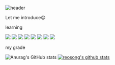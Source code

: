




![header](https://capsule-render.vercel.app/api?type=transparent&color=auto&height=200&section=header&text=tomorrow=yesterday%2Btoday;&fontSize=50)


Let me introduce😊



learning
<p>
  <a href="#" target="_blank"><img src="https://img.shields.io/badge/java-red?style=flat-square&logo=java&logoColor=007396"/></a>
  <a href="#" target="_blank"><img src="https://img.shields.io/badge/mysql-green?style=flat-square&logo=MySQL&logoColor=007396"/></a>
  <a href="#" target="_blank"><img src="https://img.shields.io/badge/oracle-blue?style=flat-square&logo=Oracle&logoColor=007396"/></a>
  <a href="#" target="_blank"><img src="https://img.shields.io/badge/html-pink?style=flat-square&logo=HTML5&logoColor=007396"/></a>
  <a href="#" target="_blank"><img src="https://img.shields.io/badge/JSP-red?style=flat-square&logo=oracle&logoColor=007396"/></a>
  <a href="#" target="_blank"><img src="https://img.shields.io/badge/SPRING-green?style=flat-square&logo=spring&logoColor=007396"/></a>
  <a href="#" target="_blank"><img src="https://img.shields.io/badge/JPA-blue?style=flat-square&logo=JPA&logoColor=007396"/></a>
  <a href="#" target="_blank"><img src="https://img.shields.io/badge/Thymeleaf-pink?style=flat-square&logo=thymeleaf&logoColor=007396"/></a>
</p>


  
  <p>
  my grade
  </p>
  <p>

![Anurag's GitHub stats](https://github-readme-stats.vercel.app/api?username=reosong&show_icons=true&theme=cobalt)
[![reosong's github stats](https://github-readme-stats.vercel.app/api/top-langs/?username=reosong&show_icons=true&hide_border=true&title_color=004386&icon_color=004386&layout=compact)](https://github.com/reosong)
  </p>
